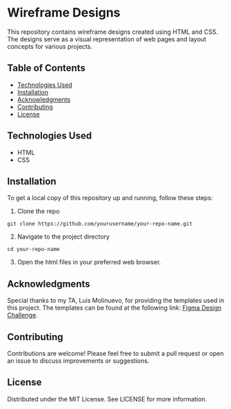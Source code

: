 # Wireframe Designs

This repository contains wireframe designs created using HTML and CSS. The designs serve as a visual representation of web pages and layout concepts for various projects.

## Table of Contents

- [Technologies Used](#technologies-used)
- [Installation](#installation)
- [Acknowledgments](#acknowledgments)
- [Contributing](#contributing)
- [License](#license)

## Technologies Used

- HTML
- CSS

## Installation

To get a local copy of this repository up and running, follow these steps:

1. Clone the repo
```
git clone https://github.com/yourusername/your-repo-name.git
```
2. Navigate to the project directory
```
cd your-repo-name
```
3. Open the html files in your preferred web browser.

## Acknowledgments
Special thanks to my TA, Luis Molinuevo, for providing the templates used in this project. The templates can be found at the following link: [Figma Design Challenge](https://www.figma.com/design/QmyHjqAZ49tuncZq1kDhK7/10-Website-Designs-in-1-hour---Design-Challenge?node-id=0-1&t=LX1jkRHm5gQLqELM-0).

## Contributing
Contributions are welcome! Please feel free to submit a pull request or open an issue to discuss improvements or suggestions.

## License
Distributed under the MIT License. See LICENSE for more information.
